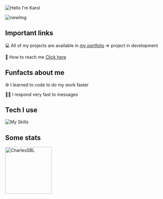 <img alt="Hello I'm Karol" align="center" src="https://readme-typing-svg.demolab.com?font=Fira+Code&size=19&pause=1000&color=27f0c0&center=false&vCenter=true&width=435&lines=Hello+I'm+Charles">

![newImg](https://user-images.githubusercontent.com/113734556/221898404-bab5aef8-298e-459c-adce-f0d4e7bc6c5f.png)

## Important links

💻 All of my projects are available in [my portfolio](https://portfolio01-kappa.vercel.app/) => project in development

📧 How to reach me [Click here](https://portfolio01-kappa.vercel.app/contact)

## Funfacts about me

⚙ I learned to code to do my work faster

🐱‍👤 I respond very fast to messages

## Tech I use

![My Skills](https://skillicons.dev/icons?i=java,typescript,nodejs,react,jest,nextjs)

## Some stats

<span>
<img  height="150px" src="https://github-readme-stats.vercel.app/api/top-langs?username=CharlesSBL&show_icons=true&locale=en&layout=compact&theme=transparent" alt="CharlesSBL" /> 
</span>
